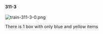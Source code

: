 #### 311-3
![train-311-3-0.png](https://github.com/lil-lab/nlvr/raw/master/nlvr/train/images/30/train-311-3-0.png "train-311-3-0.png")

There is 1 box with only blue and yellow items
